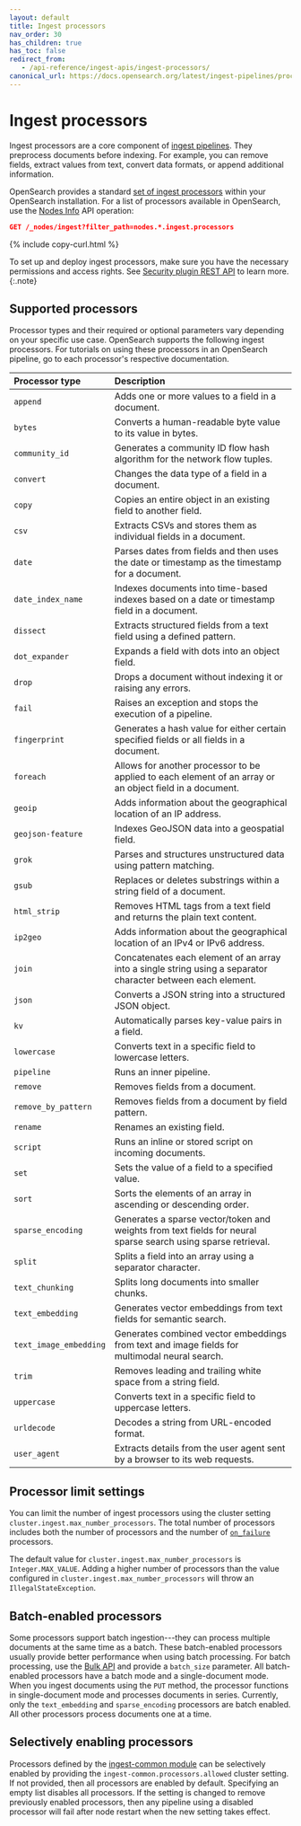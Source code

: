 ```yaml
---
layout: default
title: Ingest processors
nav_order: 30
has_children: true
has_toc: false
redirect_from:
   - /api-reference/ingest-apis/ingest-processors/
canonical_url: https://docs.opensearch.org/latest/ingest-pipelines/processors/index-processors/
---
```


# Ingest processors

Ingest processors are a core component of [ingest pipelines]({{site.url}}{{site.baseurl}}/ingest-pipelines/index/). They preprocess documents before indexing. For example, you can remove fields, extract values from text, convert data formats, or append additional information.

OpenSearch provides a standard [set of ingest processors](#supported-processors) within your OpenSearch installation. For a list of processors available in OpenSearch, use the [Nodes Info]({{site.url}}{{site.baseurl}}/api-reference/nodes-apis/nodes-info/) API operation:

```json
GET /_nodes/ingest?filter_path=nodes.*.ingest.processors
```
{% include copy-curl.html %}

To set up and deploy ingest processors, make sure you have the necessary permissions and access rights. See [Security plugin REST API]({{site.url}}{{site.baseurl}}/security/access-control/api/) to learn more.
{:.note}

## Supported processors

Processor types and their required or optional parameters vary depending on your specific use case. OpenSearch supports the following ingest processors. For tutorials on using these processors in an OpenSearch pipeline, go to each processor's respective documentation. 

Processor type | Description
:--- | :--- 
`append` | Adds one or more values to a field in a document. 
`bytes` | Converts a human-readable byte value to its value in bytes.
`community_id` | Generates a community ID flow hash algorithm for the network flow tuples.
`convert` | Changes the data type of a field in a document.
`copy` | Copies an entire object in an existing field to another field.
`csv` | Extracts CSVs and stores them as individual fields in a document. 
`date` | Parses dates from fields and then uses the date or timestamp as the timestamp for a document.
`date_index_name` | Indexes documents into time-based indexes based on a date or timestamp field in a document. 
`dissect` | Extracts structured fields from a text field using a defined pattern. 
`dot_expander` | Expands a field with dots into an object field. 
`drop` |Drops a document without indexing it or raising any errors.
`fail` | Raises an exception and stops the execution of a pipeline. 
`fingerprint` | Generates a hash value for either certain specified fields or all fields in a document. 
`foreach` | Allows for another processor to be applied to each element of an array or an object field in a document.
`geoip` | Adds information about the geographical location of an IP address.
`geojson-feature` | Indexes GeoJSON data into a geospatial field.
`grok` | Parses and structures unstructured data using pattern matching. 
`gsub` | Replaces or deletes substrings within a string field of a document. 
`html_strip` | Removes HTML tags from a text field and returns the plain text content. 
`ip2geo` | Adds information about the geographical location of an IPv4 or IPv6 address.
`join` | Concatenates each element of an array into a single string using a separator character between each element. 
`json` | Converts a JSON string into a structured JSON object. 
`kv` | Automatically parses key-value pairs in a field.
`lowercase` | Converts text in a specific field to lowercase letters.
`pipeline` | Runs an inner pipeline.
`remove` | Removes fields from a document.
`remove_by_pattern` | Removes fields from a document by field pattern.
`rename` | Renames an existing field.
`script` | Runs an inline or stored script on incoming documents. 
`set` | Sets the value of a field to a specified value.
`sort` | Sorts the elements of an array in ascending or descending order.
`sparse_encoding` | Generates a sparse vector/token and weights from text fields for neural sparse search using sparse retrieval. 
`split` | Splits a field into an array using a separator character.
`text_chunking` | Splits long documents into smaller chunks.
`text_embedding` | Generates vector embeddings from text fields for semantic search.
`text_image_embedding` | Generates combined vector embeddings from text and image fields for multimodal neural search.
`trim` | Removes leading and trailing white space from a string field.
`uppercase` | Converts text in a specific field to uppercase letters.
`urldecode` | Decodes a string from URL-encoded format.
`user_agent` | Extracts details from the user agent sent by a browser to its web requests. 

## Processor limit settings

You can limit the number of ingest processors using the cluster setting `cluster.ingest.max_number_processors`. The total number of processors includes both the number of processors and the number of [`on_failure`]({{site.url}}{{site.baseurl}}/ingest-pipelines/pipeline-failures/) processors.

The default value for `cluster.ingest.max_number_processors` is `Integer.MAX_VALUE`. Adding a higher number of processors than the value configured in `cluster.ingest.max_number_processors` will throw an `IllegalStateException`.

## Batch-enabled processors

Some processors support batch ingestion---they can process multiple documents at the same time as a batch. These batch-enabled processors usually provide better performance when using batch processing. For batch processing, use the [Bulk API]({{site.url}}{{site.baseurl}}/api-reference/document-apis/bulk/) and provide a `batch_size` parameter. All batch-enabled processors have a batch mode and a single-document mode. When you ingest documents using the `PUT` method, the processor functions in single-document mode and processes documents in series. Currently, only the `text_embedding` and `sparse_encoding` processors are batch enabled. All other processors process documents one at a time.

## Selectively enabling processors

Processors defined by the [ingest-common module](https://github.com/opensearch-project/OpenSearch/blob/2.x/modules/ingest-common/src/main/java/org/opensearch/ingest/common/IngestCommonPlugin.java) can be selectively enabled by providing the `ingest-common.processors.allowed` cluster setting. If not provided, then all processors are enabled by default. Specifying an empty list disables all processors. If the setting is changed to remove previously enabled processors, then any pipeline using a disabled processor will fail after node restart when the new setting takes effect.
